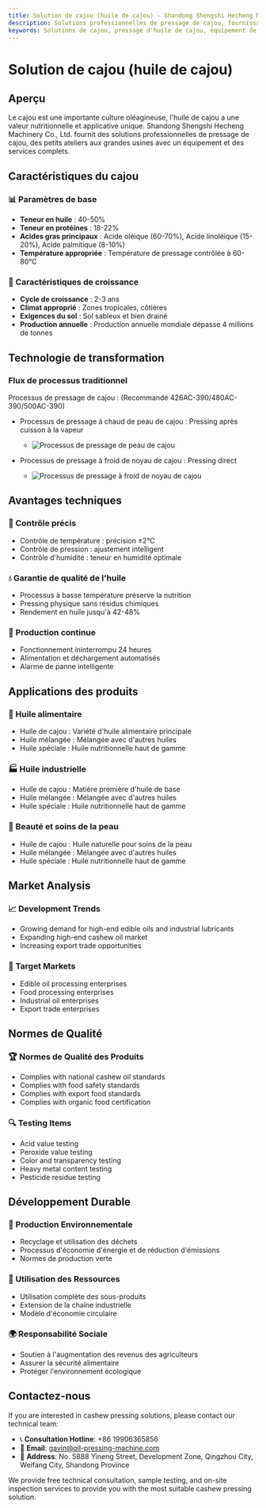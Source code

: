 ```yaml
---
title: Solution de cajou (huile de cajou) - Shandong Shengshi Hecheng Machinery Co., Ltd.
description: Solutions professionnelles de pressage de cajou, fournissant des équipements et services techniques de transformation d'huile de cajou, teneur en huile 40-50%, riche en acide oléique, utilisant le processus de pressage à froid pour préserver la nutrition, répondant aux besoins d'huiles alimentaires haut de gamme et de lubrifiants industriels.
keywords: Solutions de cajou, pressage d'huile de cajou, équipement de transformation de cajou, ligne de production d'huile de cajou, processus de pressage à froid de cajou, presse à huile de cajou, extraction d'huile de cajou, transformation de graines de cajou, équipement de pressage d'huile de cajou, équipement de production d'huile de cajou
---
```


# Solution de cajou (huile de cajou)

## Aperçu

Le cajou est une importante culture oléagineuse, l'huile de cajou a une valeur nutritionnelle et applicative unique. Shandong Shengshi Hecheng Machinery Co., Ltd. fournit des solutions professionnelles de pressage de cajou, des petits ateliers aux grandes usines avec un équipement et des services complets.

## Caractéristiques du cajou

### 📊 Paramètres de base
- **Teneur en huile** : 40-50%
- **Teneur en protéines** : 18-22%
- **Acides gras principaux** : Acide oléique (60-70%), Acide linoléique (15-20%), Acide palmitique (8-10%)
- **Température appropriée** : Température de pressage contrôlée à 60-80℃

### 🌱 Caractéristiques de croissance
- **Cycle de croissance** : 2-3 ans
- **Climat approprié** : Zones tropicales, côtières
- **Exigences du sol** : Sol sableux et bien drainé
- **Production annuelle** : Production annuelle mondiale dépasse 4 millions de tonnes

## Technologie de transformation

### Flux de processus traditionnel

Processus de pressage de cajou : (Recommandé 426AC-390/480AC-390/500AC-390)
+ Processus de pressage à chaud de peau de cajou : Pressing après cuisson à la vapeur
    + ![Processus de pressage de peau de cajou](/images/腰果皮热榨工艺Hot%20pressing%20process%20of%20cashew%20peel.png)

+ Processus de pressage à froid de noyau de cajou : Pressing direct
    + ![Processus de pressage à froid de noyau de cajou](/images/腰果仁冷榨工艺_Cold%20pressing%20process%20of%20cashew%20kernels_.png)

## Avantages techniques

### 🎯 Contrôle précis
- Contrôle de température : précision ±2℃
- Contrôle de pression : ajustement intelligent
- Contrôle d'humidité : teneur en humidité optimale

### 💧 Garantie de qualité de l'huile
- Processus à basse température préserve la nutrition
- Pressing physique sans résidus chimiques
- Rendement en huile jusqu'à 42-48%

### 🔄 Production continue
- Fonctionnement ininterrompu 24 heures
- Alimentation et déchargement automatisés
- Alarme de panne intelligente

## Applications des produits

### 🍳 Huile alimentaire
- Huile de cajou : Variété d'huile alimentaire principale
- Huile mélangée : Mélangée avec d'autres huiles
- Huile spéciale : Huile nutritionnelle haut de gamme

### 🏭 Huile industrielle
- Huile de cajou : Matière première d'huile de base
- Huile mélangée : Mélangée avec d'autres huiles
- Huile spéciale : Huile nutritionnelle haut de gamme

### 💄 Beauté et soins de la peau
- Huile de cajou : Huile naturelle pour soins de la peau
- Huile mélangée : Mélangée avec d'autres huiles
- Huile spéciale : Huile nutritionnelle haut de gamme

## Market Analysis

### 📈 Development Trends
- Growing demand for high-end edible oils and industrial lubricants
- Expanding high-end cashew oil market
- Increasing export trade opportunities

### 🎯 Target Markets
- Edible oil processing enterprises
- Food processing enterprises
- Industrial oil enterprises
- Export trade enterprises

## Normes de Qualité

### 🏆 Normes de Qualité des Produits
- Complies with national cashew oil standards
- Complies with food safety standards
- Complies with export food standards
- Complies with organic food certification

### 🔍 Testing Items
- Acid value testing
- Peroxide value testing
- Color and transparency testing
- Heavy metal content testing
- Pesticide residue testing

## Développement Durable

### 🌱 Production Environnementale
- Recyclage et utilisation des déchets
- Processus d'économie d'énergie et de réduction d'émissions
- Normes de production verte

### 🔄 Utilisation des Ressources
- Utilisation complète des sous-produits
- Extension de la chaîne industrielle
- Modèle d'économie circulaire

### 🌍 Responsabilité Sociale
- Soutien à l'augmentation des revenus des agriculteurs
- Assurer la sécurité alimentaire
- Protéger l'environnement écologique

## Contactez-nous

If you are interested in cashew pressing solutions, please contact our technical team:

- 📞 **Consultation Hotline**: +86 19906365856
- 📧 **Email**: gavin@oil-pressing-machine.com
- 📍 **Address**: No. 5888 Yineng Street, Development Zone, Qingzhou City, Weifang City, Shandong Province

We provide free technical consultation, sample testing, and on-site inspection services to provide you with the most suitable cashew pressing solution.